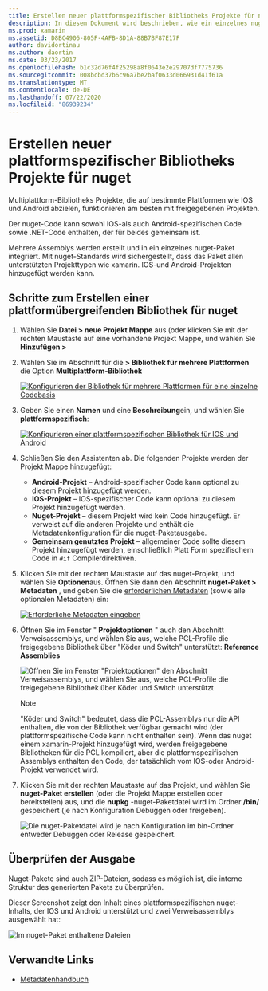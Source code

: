 ```yaml
---
title: Erstellen neuer plattformspezifischer Bibliotheks Projekte für nuget
description: In diesem Dokument wird beschrieben, wie ein einzelnes nuget-Paket erstellt wird, das plattformspezifischen Code für mehrere Plattformen enthält.
ms.prod: xamarin
ms.assetid: D8BC4906-805F-4AFB-8D1A-88B7BF87E17F
author: davidortinau
ms.author: daortin
ms.date: 03/23/2017
ms.openlocfilehash: b1c32d76f4f25298a8f0643e2e29707df7775736
ms.sourcegitcommit: 008bcbd37b6c96a7be2baf0633d066931d41f61a
ms.translationtype: MT
ms.contentlocale: de-DE
ms.lasthandoff: 07/22/2020
ms.locfileid: "86939234"
---
```

# <a name="creating-new-platform-specific-library-projects-for-nuget"></a>Erstellen neuer plattformspezifischer Bibliotheks Projekte für nuget

Multiplattform-Bibliotheks Projekte, die auf bestimmte Plattformen wie IOS und Android abzielen, funktionieren am besten mit freigegebenen Projekten.

Der nuget-Code kann sowohl IOS-als auch Android-spezifischen Code sowie .NET-Code enthalten, der für beides gemeinsam ist.

Mehrere Assemblys werden erstellt und in ein einzelnes nuget-Paket integriert. Mit nuget-Standards wird sichergestellt, dass das Paket allen unterstützten Projekttypen wie xamarin. IOS-und Android-Projekten hinzugefügt werden kann.

## <a name="steps-to-create-a-cross-platform-library-nuget"></a>Schritte zum Erstellen einer plattformübergreifenden Bibliothek für nuget

1. Wählen Sie **Datei > neue Projekt Mappe** aus (oder klicken Sie mit der rechten Maustaste auf eine vorhandene Projekt Mappe, und wählen Sie **Hinzufügen >**

2. Wählen Sie im Abschnitt für die **> Bibliothek für mehrere Plattformen** die Option **Multiplattform-Bibliothek**

    [![Konfigurieren der Bibliothek für mehrere Plattformen für eine einzelne Codebasis](platform-specific-images/mulitplatform-library-sml.png)](platform-specific-images/multiplatform-library.png#lightbox)

3. Geben Sie einen **Namen** und eine **Beschreibung**ein, und wählen Sie **plattformspezifisch**:

    [![Konfigurieren einer plattformspezifischen Bibliothek für IOS und Android](platform-specific-images/specific-configure-sml.png)](platform-specific-images/specific-configure.png#lightbox)

4. Schließen Sie den Assistenten ab. Die folgenden Projekte werden der Projekt Mappe hinzugefügt:

    - **Android-Projekt** – Android-spezifischer Code kann optional zu diesem Projekt hinzugefügt werden.
    - **IOS-Projekt** – IOS-spezifischer Code kann optional zu diesem Projekt hinzugefügt werden.
    - **Nuget-Projekt** – diesem Projekt wird kein Code hinzugefügt. Er verweist auf die anderen Projekte und enthält die Metadatenkonfiguration für die nuget-Paketausgabe.
    - **Gemeinsam genutztes Projekt** – allgemeiner Code sollte diesem Projekt hinzugefügt werden, einschließlich Platt Form spezifischem Code in `#if` Compilerdirektiven.

5. Klicken Sie mit der rechten Maustaste auf das nuget-Projekt, und wählen Sie **Optionen**aus. Öffnen Sie dann den Abschnitt **nuget-Paket > Metadaten** , und geben Sie die [erforderlichen Metadaten](~/cross-platform/app-fundamentals/nuget-multiplatform-libraries/metadata.md) (sowie alle optionalen Metadaten) ein:

    [![Erforderliche Metadaten eingeben](platform-specific-images/specific-metadata-sml.png)](platform-specific-images/specific-metadata.png#lightbox)

6. Öffnen Sie im Fenster " **Projektoptionen** " auch den Abschnitt Verweisassemblys, und wählen Sie aus, welche PCL-Profile die freigegebene Bibliothek über "Köder und Switch" unterstützt: **Reference Assemblies**

    ![Öffnen Sie im Fenster "Projektoptionen" den Abschnitt Verweisassemblys, und wählen Sie aus, welche PCL-Profile die freigegebene Bibliothek über Köder und Switch unterstützt](platform-specific-images/specific-reference-assemblies.png)

    > [!NOTE]
    > "Köder und Switch" bedeutet, dass die PCL-Assemblys nur die API enthalten, die von der Bibliothek verfügbar gemacht wird (der plattformspezifische Code kann nicht enthalten sein). Wenn das nuget einem xamarin-Projekt hinzugefügt wird, werden freigegebene Bibliotheken für die PCL kompiliert, aber die plattformspezifischen Assemblys enthalten den Code, der tatsächlich vom IOS-oder Android-Projekt verwendet wird.

7. Klicken Sie mit der rechten Maustaste auf das Projekt, und wählen Sie **nuget-Paket erstellen** (oder die Projekt Mappe erstellen oder bereitstellen) aus, und die **nupkg** -nuget-Paketdatei wird im Ordner **/bin/** gespeichert (je nach Konfiguration Debuggen oder freigeben).

    ![Die nuget-Paketdatei wird je nach Konfiguration im bin-Ordner entweder Debuggen oder Release gespeichert.](platform-specific-images/create-nuget-package.png)

## <a name="verifying-the-output"></a>Überprüfen der Ausgabe

Nuget-Pakete sind auch ZIP-Dateien, sodass es möglich ist, die interne Struktur des generierten Pakets zu überprüfen.

Dieser Screenshot zeigt den Inhalt eines plattformspezifischen nuget-Inhalts, der IOS und Android unterstützt und zwei Verweisassemblys ausgewählt hat:

![Im nuget-Paket enthaltene Dateien](platform-specific-images/nuget-output.png)

## <a name="related-links"></a>Verwandte Links

- [Metadatenhandbuch](~/cross-platform/app-fundamentals/nuget-multiplatform-libraries/metadata.md)
